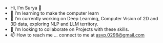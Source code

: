 - Hi, I’m Surya 👋 
- 👀 I’m learning to make the computer learn
- 🌱 I’m currently working on Deep Learning, Computer Vision of 2D and 3D data, exploring NLP and LLM territory.
- 💞️ I’m looking to collaborate on Projects with these skills.
- 📫 How to reach me ... connect to me at asvp.0296@gmail.com

<!---
surya-1729/surya-1729 is a ✨ special ✨ repository because its `README.md` (this file) appears on your GitHub profile.
You can click the Preview link to take a look at your changes.
--->


